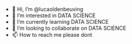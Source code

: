 - 👋 Hi, I’m @lucaoldenbeuving
- 👀 I’m interested in DATA SCIENCE
- 🌱 I’m currently learning DATA SCIENCE
- 💞️ I’m looking to collaborate on DATA SCIENCE
- 📫 How to reach me please dont

<!---
lucaoldenbeuving/lucaoldenbeuving is a ✨ special ✨ repository because its `README.md` (this file) appears on your GitHub profile.
You can click the Preview link to take a look at your changes.
--->
